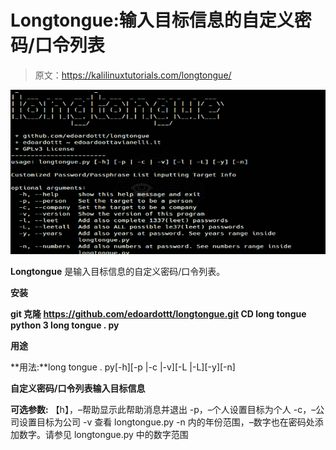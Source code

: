 # Longtongue:输入目标信息的自定义密码/口令列表

> 原文：<https://kalilinuxtutorials.com/longtongue/>

[![Longtongue : Customized Password/Passphrase List Inputting Target Info](img/33a3f89f25d58839c35d8cba91a2b573.png "Longtongue : Customized Password/Passphrase List Inputting Target Info")](https://1.bp.blogspot.com/-7AMhY-mSuQI/X_yW3gQq5TI/AAAAAAAAIT8/Jbo5t35NpbYBl21Rm93wWLitrJuuM0ykQCLcBGAsYHQ/s728/longtongue%25281%2529.png)

**Longtongue** 是输入目标信息的自定义密码/口令列表。

**安装**

**git 克隆 https://github.com/edoardottt/longtongue.git
CD long tongue
python 3 long tongue . py**

**用途**

**用法:**long tongue . py[-h][-p |-c |-v][-L |-L][-y][-n]

**自定义密码/口令列表输入目标信息**

**可选参数:**
【h】，–帮助显示此帮助消息并退出
-p，–个人设置目标为个人
-c，–公司设置目标为公司
-v 查看 longtongue.py
-n 内的年份范围，–数字也在密码处添加数字。请参见 longtongue.py 中的数字范围